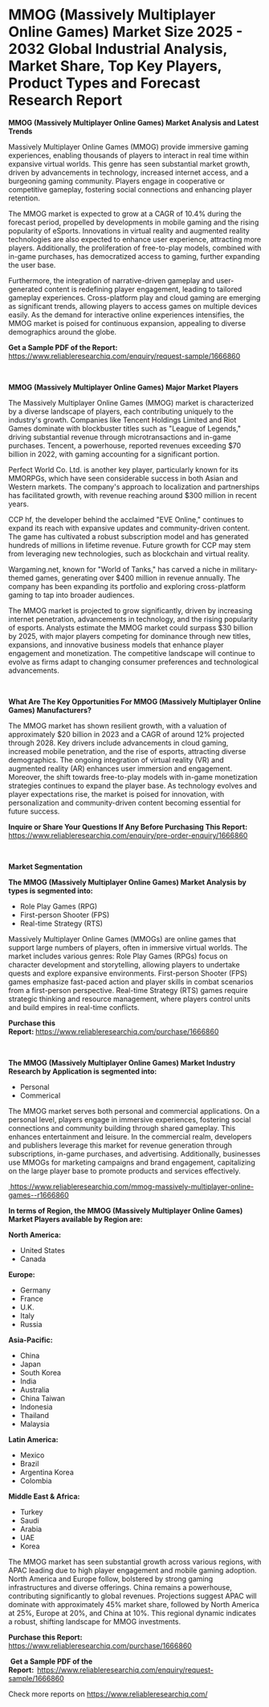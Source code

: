 <p><h1>MMOG (Massively Multiplayer Online Games) Market Size 2025 - 2032 Global Industrial Analysis, Market Share, Top Key Players, Product Types and Forecast Research Report</h1></p><p><strong>MMOG (Massively Multiplayer Online Games) Market Analysis and Latest Trends</strong></p>
<p><p>Massively Multiplayer Online Games (MMOG) provide immersive gaming experiences, enabling thousands of players to interact in real time within expansive virtual worlds. This genre has seen substantial market growth, driven by advancements in technology, increased internet access, and a burgeoning gaming community. Players engage in cooperative or competitive gameplay, fostering social connections and enhancing player retention.</p><p>The MMOG market is expected to grow at a CAGR of 10.4% during the forecast period, propelled by developments in mobile gaming and the rising popularity of eSports. Innovations in virtual reality and augmented reality technologies are also expected to enhance user experience, attracting more players. Additionally, the proliferation of free-to-play models, combined with in-game purchases, has democratized access to gaming, further expanding the user base.</p><p>Furthermore, the integration of narrative-driven gameplay and user-generated content is redefining player engagement, leading to tailored gameplay experiences. Cross-platform play and cloud gaming are emerging as significant trends, allowing players to access games on multiple devices easily. As the demand for interactive online experiences intensifies, the MMOG market is poised for continuous expansion, appealing to diverse demographics around the globe.</p></p>
<p><strong>Get a Sample PDF of the Report:&nbsp;</strong> <a href="https://www.reliableresearchiq.com/enquiry/request-sample/1666860?utm_campaign=3085&utm_medium=2&utm_source=Github&utm_content=ia&utm_term=11032025&utm_id=mmog-massively-multiplayer-online-games">https://www.reliableresearchiq.com/enquiry/request-sample/1666860</a></p>
<p>&nbsp;</p>
<p><strong>MMOG (Massively Multiplayer Online Games) Major Market Players</strong></p>
<p><p>The Massively Multiplayer Online Games (MMOG) market is characterized by a diverse landscape of players, each contributing uniquely to the industry's growth. Companies like Tencent Holdings Limited and Riot Games dominate with blockbuster titles such as "League of Legends," driving substantial revenue through microtransactions and in-game purchases. Tencent, a powerhouse, reported revenues exceeding $70 billion in 2022, with gaming accounting for a significant portion.</p><p>Perfect World Co. Ltd. is another key player, particularly known for its MMORPGs, which have seen considerable success in both Asian and Western markets. The company's approach to localization and partnerships has facilitated growth, with revenue reaching around $300 million in recent years.</p><p>CCP hf, the developer behind the acclaimed "EVE Online," continues to expand its reach with expansive updates and community-driven content. The game has cultivated a robust subscription model and has generated hundreds of millions in lifetime revenue. Future growth for CCP may stem from leveraging new technologies, such as blockchain and virtual reality.</p><p>Wargaming.net, known for "World of Tanks," has carved a niche in military-themed games, generating over $400 million in revenue annually. The company has been expanding its portfolio and exploring cross-platform gaming to tap into broader audiences.</p><p>The MMOG market is projected to grow significantly, driven by increasing internet penetration, advancements in technology, and the rising popularity of esports. Analysts estimate the MMOG market could surpass $30 billion by 2025, with major players competing for dominance through new titles, expansions, and innovative business models that enhance player engagement and monetization. The competitive landscape will continue to evolve as firms adapt to changing consumer preferences and technological advancements.</p></p>
<p>&nbsp;</p>
<p><strong>What Are The Key Opportunities For MMOG (Massively Multiplayer Online Games) Manufacturers?</strong></p>
<p><p>The MMOG market has shown resilient growth, with a valuation of approximately $20 billion in 2023 and a CAGR of around 12% projected through 2028. Key drivers include advancements in cloud gaming, increased mobile penetration, and the rise of esports, attracting diverse demographics. The ongoing integration of virtual reality (VR) and augmented reality (AR) enhances user immersion and engagement. Moreover, the shift towards free-to-play models with in-game monetization strategies continues to expand the player base. As technology evolves and player expectations rise, the market is poised for innovation, with personalization and community-driven content becoming essential for future success.</p></p>
<p><strong>Inquire or Share Your Questions If Any Before Purchasing This Report:</strong> <a href="https://www.reliableresearchiq.com/enquiry/pre-order-enquiry/1666860?utm_campaign=3085&utm_medium=2&utm_source=Github&utm_content=ia&utm_term=11032025&utm_id=mmog-massively-multiplayer-online-games">https://www.reliableresearchiq.com/enquiry/pre-order-enquiry/1666860</a></p>
<p>&nbsp;</p>
<p><strong>Market Segmentation</strong></p>
<p><strong>The MMOG (Massively Multiplayer Online Games) Market Analysis by types is segmented into:</strong></p>
<p><ul><li>Role Play Games (RPG)</li><li>First-person Shooter (FPS)</li><li>Real-time Strategy (RTS)</li></ul></p>
<p><p>Massively Multiplayer Online Games (MMOGs) are online games that support large numbers of players, often in immersive virtual worlds. The market includes various genres: Role Play Games (RPGs) focus on character development and storytelling, allowing players to undertake quests and explore expansive environments. First-person Shooter (FPS) games emphasize fast-paced action and player skills in combat scenarios from a first-person perspective. Real-time Strategy (RTS) games require strategic thinking and resource management, where players control units and build empires in real-time conflicts.</p></p>
<p><strong>Purchase this Report:&nbsp;</strong><a href="https://www.reliableresearchiq.com/purchase/1666860?utm_campaign=3085&utm_medium=2&utm_source=Github&utm_content=ia&utm_term=11032025&utm_id=mmog-massively-multiplayer-online-games">https://www.reliableresearchiq.com/purchase/1666860</a></p>
<p>&nbsp;</p>
<p><strong>The MMOG (Massively Multiplayer Online Games) Market Industry Research by Application is segmented into:</strong></p>
<p><ul><li>Personal</li><li>Commerical</li></ul></p>
<p><p>The MMOG market serves both personal and commercial applications. On a personal level, players engage in immersive experiences, fostering social connections and community building through shared gameplay. This enhances entertainment and leisure. In the commercial realm, developers and publishers leverage this market for revenue generation through subscriptions, in-game purchases, and advertising. Additionally, businesses use MMOGs for marketing campaigns and brand engagement, capitalizing on the large player base to promote products and services effectively.</p></p>
<p><a href="https://www.reliableresearchiq.com/mmog-massively-multiplayer-online-games--r1666860?utm_campaign=3085&utm_medium=2&utm_source=Github&utm_content=ia&utm_term=11032025&utm_id=mmog-massively-multiplayer-online-games">&nbsp;https://www.reliableresearchiq.com/mmog-massively-multiplayer-online-games--r1666860</a></p>
<p><strong>In terms of Region, the MMOG (Massively Multiplayer Online Games) Market Players available by Region are:</strong></p>
<p>
    <p> <strong> North America: </strong>
        <ul>
            <li>United States</li>
            <li>Canada</li>
        </ul>
        </p> 
    <p> <strong> Europe: </strong>
        <ul>
            <li>Germany</li>
            <li>France</li>
            <li>U.K.</li>
            <li>Italy</li>
            <li>Russia</li>
        </ul>
        </p> 
    <p> <strong> Asia-Pacific: </strong>
        <ul>
            <li>China</li>
            <li>Japan</li>
            <li>South Korea</li>
            <li>India</li>
            <li>Australia</li>
            <li>China Taiwan</li>
            <li>Indonesia</li>
            <li>Thailand</li>
            <li>Malaysia</li>
        </ul>
        </p> 
    <p> <strong> Latin America: </strong>
        <ul>
            <li>Mexico</li>
            <li>Brazil</li>
            <li>Argentina Korea</li>
            <li>Colombia</li>
        </ul>
        </p> 
    <p> <strong> Middle East & Africa: </strong>
        <ul>
            <li>Turkey</li>
            <li>Saudi</li>
            <li>Arabia</li>
            <li>UAE</li>
            <li>Korea</li>
        </ul>
    </p>
    </p>
<p><p>The MMOG market has seen substantial growth across various regions, with APAC leading due to high player engagement and mobile gaming adoption. North America and Europe follow, bolstered by strong gaming infrastructures and diverse offerings. China remains a powerhouse, contributing significantly to global revenues. Projections suggest APAC will dominate with approximately 45% market share, followed by North America at 25%, Europe at 20%, and China at 10%. This regional dynamic indicates a robust, shifting landscape for MMOG investments.</p></p>
<p><strong>Purchase this Report: </strong><a href="https://www.reliableresearchiq.com/purchase/1666860?utm_campaign=3085&utm_medium=2&utm_source=Github&utm_content=ia&utm_term=11032025&utm_id=mmog-massively-multiplayer-online-games">https://www.reliableresearchiq.com/purchase/1666860</a></p>
<p>&nbsp;<strong>Get a Sample PDF of the Report:&nbsp;&nbsp;</strong><a href="https://www.reliableresearchiq.com/enquiry/request-sample/1666860?utm_campaign=3085&utm_medium=2&utm_source=Github&utm_content=ia&utm_term=11032025&utm_id=mmog-massively-multiplayer-online-games">https://www.reliableresearchiq.com/enquiry/request-sample/1666860</a></p>
<p><strong></strong></p>
<p>Check more reports on <a href="https://www.reliableresearchiq.com/?utm_campaign=3085&utm_medium=2&utm_source=Github&utm_content=ia&utm_term=11032025&utm_id=mmog-massively-multiplayer-online-games">https://www.reliableresearchiq.com/</a></p>
